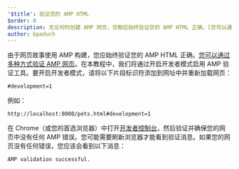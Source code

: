 ```yaml
---
'$title': 验证您的 AMP HTML
$order: 8
description: 无论何时创建 AMP 网页，您都应始终验证您的 AMP HTML 正确。[您可以通过多种方式验证您的 AMP 网页…
author: bpaduch
---
```


由于网页故事使用 AMP 构建，您应始终验证您的 AMP HTML 正确。[您可以通过多种方式验证 AMP 网页](../../../../documentation/guides-and-tutorials/learn/validation-workflow/validate_amp.md)。在本教程中，我们将通过开启开发者模式启用 AMP 验证工具。要开启开发者模式，请将以下片段标识符添加到网址中并重新加载网页：

```text
#development=1
```

例如：

```text
http://localhost:8000/pets.html#development=1
```

在 Chrome（或您的首选浏览器）中打开[开发者控制台](https://developer.chrome.com/devtools/docs/console)，然后验证并确保您的网页中没有任何 AMP 错误。您可能需要刷新浏览器才能看到验证消息。如果您的网页没有任何错误，您应该会看到以下消息：

```text
AMP validation successful.
```
